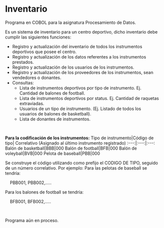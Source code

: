 # Inventario
Programa en COBOL para la asignatura Procesamiento de Datos.

Es un sistema de inventario para un centro deportivo, dicho inventario debe cumplir las siguientes funciones:

* Registro y actualización del inventario de todos los instrumentos deportivos que posee el centro.
*	Registro y actualización de los datos referentes a los instrumentos prestados. 
*	Registro y actualización de los usuarios de los instrumentos. 
*	Registro y actualización de los proveedores de los instrumentos, sean vendedores o donantes.
*	Consultas:
	* Lista de instrumentos deportivos por tipo de instrumento. Ej. Cantidad de balones de football.
	* Lista de instrumentos deportivos por status. Ej. Cantidad de raquetas extraviadas. 
	* Usuarios de un tipo de instrumento. (Ej. Listado de todos los usuarios de balones de basketball).
	* Lista de donantes de instrumentos.

&nbsp;

**Para la codificación de los instrumentos:**
Tipo de instrumento|Código de tipo| Correlativo (Asignado al último instrumento registrado)
:---:|:---:|:---:
Balón de basketball|BBB|000
Balón de football|BFB|000
Balón de voleyball|BVB|000
Pelota de baseball|PBB|000

Se construye el código utilizando como prefijo el CODIGO DE TIPO, seguido de un número correlativo. Por ejemplo: Para las pelotas de baseball se tendría:

&nbsp;&nbsp;&nbsp; PBB001, PBB002,…..

Para los balones de football se tendría:

&nbsp;&nbsp;&nbsp; BFB001, BFB002,…..

&nbsp;

Programa aún en proceso.